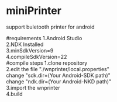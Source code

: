 # miniPrinter
support buletooth printer for android

#requirements
1.Android Studio <br>
2.NDK Installed <br>
3.minSdkVersion=9 <br>
4.compileSdkVersion=22<br>
#compile steps
1.clone repository<br>
2.edit the file "./wnprinter/local.properties"<br>
  change "sdk.dir=(Your Android-SDK path)"<br>
  change "ndk.dir=(Your Android-NKD path)"<br>
3.import the wnprinter<br>
4.build<br>



